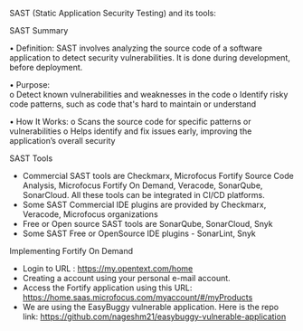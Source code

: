 SAST (Static Application Security Testing) and its tools:

SAST Summary

•	Definition: SAST involves analyzing the source code of a software application to detect security vulnerabilities. It is done during development, before deployment.

•	Purpose:    
    o	Detect known vulnerabilities and weaknesses in the code
    o	Identify risky code patterns, such as code that's hard to maintain or understand

•	How It Works:
    o	Scans the source code for specific patterns or vulnerabilities
    o	Helps identify and fix issues early, improving the application’s overall security

SAST Tools 

* Commercial SAST tools are Checkmarx, Microfocus Fortify Source Code Analysis, Microfocus Fortify On Demand, Veracode, SonarQube, SonarCloud. All these tools can be integrated in CI/CD platforms.
 * Some SAST Commercial IDE plugins are provided by Checkmarx, Veracode, Microfocus organizations
 * Free or Open source SAST tools are SonarQube, SonarCloud, Snyk
 * Some SAST Free or OpenSource IDE plugins - SonarLint, Snyk

Implementing Fortify On Demand

* Login to URL : https://my.opentext.com/home
* Creating a account using your personal e-mail account.
* Access the Fortify application using this URL: https://home.saas.microfocus.com/myaccount/#/myProducts
* We are using the EasyBuggy vulnerable application. Here is the repo link: https://github.com/nageshm21/easybuggy-vulnerable-application

